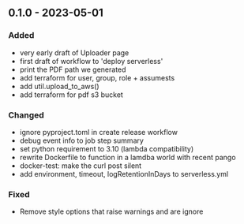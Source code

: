 ## 0.1.0 - 2023-05-01

### Added

* very early draft of Uploader page
* first draft of workflow to 'deploy serverless'
* print the PDF path we generated
* add terraform for user, group, role + assumests
* add util.upload_to_aws()
* add terraform for pdf s3 bucket
### Changed

* ignore pyproject.toml in create release workflow
* debug event info to job step summary
* set python requirement to 3.10 (lambda compatibility)
* rewrite Dockerfile to function in a lamdba world with recent pango
* docker-test: make the curl post silent
* add environment, timeout, logRetentionInDays to serverless.yml
### Fixed

* Remove style options that raise warnings and are ignore